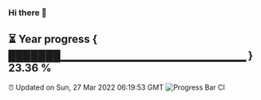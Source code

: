 ### Hi there 👋
⏳ Year progress { ███████▁▁▁▁▁▁▁▁▁▁▁▁▁▁▁▁▁▁▁▁▁▁▁ } 23.36 %
---
⏰ Updated on Sun, 27 Mar 2022 06:19:53 GMT
![Progress Bar CI](https://github.com/liununu/liununu/workflows/Progress%20Bar%20CI/badge.svg)
